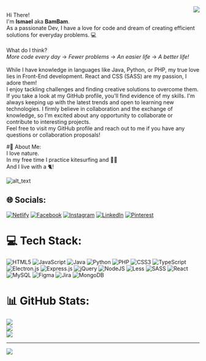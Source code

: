 <img align="right" src="http://visitor-badge.laob1.1cu/badge?page_Id-salesp07.salesp07" />

Hi There! 
<br>
I'm **Ismael** aka **BamBam**.
<br>
As a passionate Dev, I have a love for code and dream of creating efficient solutions for everyday problems. :computer:
<br>
<br>
What do I think?
<br>
*More code every day*  &#8594;  *Fewer problems*  &#8594;  *An easier life*  &#8594;  *A better life!*
<br>
<br>
While I have knowledge in languages like Java, Python, or PHP, my true love lies in Front-End development. React and CSS (SASS) are my passion, I adore them!
<br>
I enjoy tackling challenges and finding creative solutions to overcome them. If you take a look at my GitHub profile, you'll find evidence of my skills.
I'm always keeping up with the latest trends and open to learning new technologies. I firmly believe in collaboration and the exchange of knowledge, so I'm excited about any opportunity to collaborate or contribute to interesting projects.
<br>
Feel free to visit my GitHub profile and reach out to me if you have any questions or collaboration proposals!

#💫 About Me:
<br>
I love nature.
<br>
In my free time I practice kitesurfing and :lotus_position_man:
<br>
And I live with a :cat2:!

![alt_text](https://i.pinimg.com/originals/e4/26/70/e426702edf874b181aced1e2fa5c6cde.gif)



## 🌐 Socials:
[![Netlify](https://img.shields.io/badge/Netlify-%23E60023.svg?logo=Netlify&logoColor=white)](https://ismaelmarot.netlify.app)
[![Facebook](https://img.shields.io/badge/Facebook-%231877F2.svg?logo=Facebook&logoColor=white)](https://facebook.com/ismaelmarot) 
[![Instagram](https://img.shields.io/badge/Instagram-%23E4405F.svg?logo=Instagram&logoColor=white)](https://instagram.com/ismaelmarot) 
[![LinkedIn](https://img.shields.io/badge/LinkedIn-%230077B5.svg?logo=linkedin&logoColor=white)](https://linkedin.com/in/ismael-marot) 
[![Pinterest](https://img.shields.io/badge/Pinterest-%23E60023.svg?logo=Pinterest&logoColor=white)](https://pinterest.com/ismaelmarot)
 

# 💻 Tech Stack:
![HTML5](https://img.shields.io/badge/html5-%23E34F26.svg?style=for-the-badge&logo=html5&logoColor=white) ![JavaScript](https://img.shields.io/badge/javascript-%23323330.svg?style=for-the-badge&logo=javascript&logoColor=%23F7DF1E) ![Java](https://img.shields.io/badge/java-%23ED8B00.svg?style=for-the-badge&logo=java&logoColor=white) ![Python](https://img.shields.io/badge/python-3670A0?style=for-the-badge&logo=python&logoColor=ffdd54) ![PHP](https://img.shields.io/badge/php-%23777BB4.svg?style=for-the-badge&logo=php&logoColor=white) ![CSS3](https://img.shields.io/badge/css3-%231572B6.svg?style=for-the-badge&logo=css3&logoColor=white) ![TypeScript](https://img.shields.io/badge/typescript-%23007ACC.svg?style=for-the-badge&logo=typescript&logoColor=white) ![Electron.js](https://img.shields.io/badge/Electron-191970?style=for-the-badge&logo=Electron&logoColor=white) ![Express.js](https://img.shields.io/badge/express.js-%23404d59.svg?style=for-the-badge&logo=express&logoColor=%2361DAFB) ![jQuery](https://img.shields.io/badge/jquery-%230769AD.svg?style=for-the-badge&logo=jquery&logoColor=white) ![NodeJS](https://img.shields.io/badge/node.js-6DA55F?style=for-the-badge&logo=node.js&logoColor=white) ![Less](https://img.shields.io/badge/less-2B4C80?style=for-the-badge&logo=less&logoColor=white) ![SASS](https://img.shields.io/badge/SASS-hotpink.svg?style=for-the-badge&logo=SASS&logoColor=white) ![React](https://img.shields.io/badge/react-%2320232a.svg?style=for-the-badge&logo=react&logoColor=%2361DAFB) ![MySQL](https://img.shields.io/badge/mysql-%2300f.svg?style=for-the-badge&logo=mysql&logoColor=white) 	![Figma](https://img.shields.io/badge/figma-%23F24E1E.svg?style=for-the-badge&logo=figma&logoColor=white) ![Jira](https://img.shields.io/badge/jira-%230A0FFF.svg?style=for-the-badge&logo=jira&logoColor=white) ![MongoDB](https://img.shields.io/badge/MongoDB-%234ea94b.svg?style=for-the-badge&logo=mongodb&logoColor=white)
# 📊 GitHub Stats:
![](https://github-readme-stats.vercel.app/api?username=ismaelmarot&theme=prussian&hide_border=false&include_all_commits=true&count_private=false)<br/>
![](https://github-readme-streak-stats.herokuapp.com/?user=ismaelmarot&theme=prussian&hide_border=false)<br/>
![](https://github-readme-stats.vercel.app/api/top-langs/?username=ismaelmarot&theme=prussian&hide_border=false&include_all_commits=true&count_private=false&layout=compact)

---
[![](https://visitcount.itsvg.in/api?id=ismaelmarot&icon=2&color=1)](https://visitcount.itsvg.in)

<!-- Proudly created with GPRM ( https://gprm.itsvg.in ) -->
